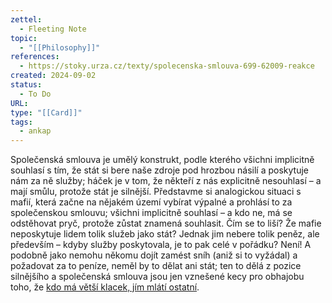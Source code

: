 ```yaml
---
zettel:
  - Fleeting Note
topic:
  - "[[Philosophy]]"
references:
  - https://stoky.urza.cz/texty/spolecenska-smlouva-699-62009-reakce
created: 2024-09-02
status:
  - To Do
URL: 
type: "[[Card]]"
tags:
  - ankap
---
```

Společenská smlouva je umělý konstrukt, podle kterého všichni implicitně souhlasí s tím, že stát si bere naše zdroje pod hrozbou násilí a poskytuje nám za ně služby; háček je v tom, že někteří z nás explicitně nesouhlasí – a mají smůlu, protože stát je silnější. Představme si analogickou situaci s mafií, která začne na nějakém území vybírat výpalné a prohlásí to za společenskou smlouvu; všichni implicitně souhlasí – a kdo ne, má se odstěhovat pryč, protože zůstat znamená souhlasit. Čím se to liší? Že mafie neposkytuje lidem tolik služeb jako stát? Jednak jim nebere tolik peněz, ale především – kdyby služby poskytovala, je to pak celé v pořádku? Není! A podobně jako nemohu někomu dojít zamést sníh (aniž si to vyžádal) a požadovat za to peníze, neměl by to dělat ani stát; ten to dělá z pozice silnějšího a společenská smlouva jsou jen vznešené kecy pro obhajobu toho, že [kdo má větší klacek, jím mlátí ostatní](https://www.youtube.com/watch?v=71EeTJDkQOQ&list=PLmwDL0lIJTxCc0yL4i9M2aNQ4a5wRzjb7).
